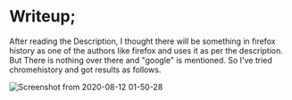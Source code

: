 # Writeup;

After reading the Description, I thought there will be something in firefox history as one of the authors like firefox and uses it as per the description.
But There is nothing over there and "google" is mentioned. So I've tried chromehistory and got results as follows. 

![Screenshot from 2020-08-12 01-50-28](https://user-images.githubusercontent.com/47820151/89995547-75c2b880-dc3e-11ea-8493-1c83936e9749.png)



